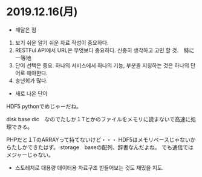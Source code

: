 # 2019.12.16(月)

* 깨달은 점

1. 보기 쉬운 알기 쉬운 자료 작성이 중요하다. 
2. RESTFul API에서 URL은 무엇보다 중요하다. 신중히 생각하고 고민 할 것.　特に一等地
3. 단어 선택은 중요. 하나의 서비스에서 하나의 기능, 부분을 지칭하는 것은 하나의 단어로 해야한다.
4. 송년회가 많다.



* 새로 나온 단어

HDF5 pythonでめじゃーだね。

disk base dic　なのでたしか１Tとかのファイルをメモリに読まないで高速に処理できる。

PHPだと１TのARRAYって持てないけど・・・
HDF5はメモリベースじゃないからたしかできたはず。
storage　baseの配列、辞書なんだよね。
でも通信ではメジャーじゃない。



* 스토레지로 대용량 데이터용 자료구조 만들어보는 것도 재밌을 지도.